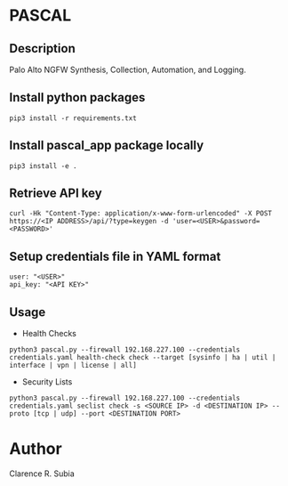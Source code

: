 # PASCAL

## Description
Palo Alto NGFW Synthesis, Collection, Automation, and Logging.

## Install python packages
```
pip3 install -r requirements.txt
```

## Install pascal_app package locally
```
pip3 install -e .
```

## Retrieve API key
```
curl -Hk "Content-Type: application/x-www-form-urlencoded" -X POST https://<IP ADDRESS>/api/?type=keygen -d 'user=<USER>&password=<PASSWORD>'
```

## Setup credentials file in YAML format
```
user: "<USER>"
api_key: "<API KEY>"
```

## Usage
- Health Checks
```
python3 pascal.py --firewall 192.168.227.100 --credentials credentials.yaml health-check check --target [sysinfo | ha | util | interface | vpn | license | all]
```

- Security Lists
```
python3 pascal.py --firewall 192.168.227.100 --credentials credentials.yaml seclist check -s <SOURCE IP> -d <DESTINATION IP> --proto [tcp | udp] --port <DESTINATION PORT>
```

# Author
Clarence R. Subia

